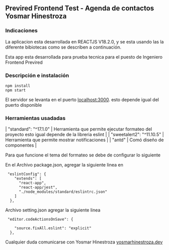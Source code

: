 ## Previred Frontend Test - Agenda de contactos Yosmar Hinestroza

### Indicaciones

La aplicacion esta desarrollada en REACTJS V18.2.0, y se esta usando las la diferente bibiotecas como se describen a continuación.

Esta app esta desarrollada para prueba tecnica para el puesto de Ingeniero Frontend Previred


### Descripción e instalación


```
npm install
npm start
```

El servidor se levanta en el puerto [localhost:3000](http://localhost:3000). esto depende igual del puerto disponible

### Herramientas usadadas


|  "standard": "^17.1.0" | Herramienta que permite ejecutar formateo del proyecto esto igual depende de la libreria eslint |
|  "sweetalert2": "^11.10.5" | Herramienta que permite mostrar notificaciones |
|  "antd" | Comó diseño de componentes |

Para que funcione el tema del formateo se debe de configurar lo siguiente

En el Archivo package.json, agregar la siguiente linea en 
```
 "eslintConfig": {
    "extends": [
      "react-app",
      "react-app/jest",
      "./node_modules/standard/eslintrc.json"
    ]
  },
```

Archivo setting.json agregar la siguiente linea

```
 "editor.codeActionsOnSave": {
    
    "source.fixAll.eslint": "explicit"
  },
```

Cualquier duda comunicarse con Yosmar Hinestroza [yosmarhinestroza.dev](http://yosmarhinestroza.dev)

